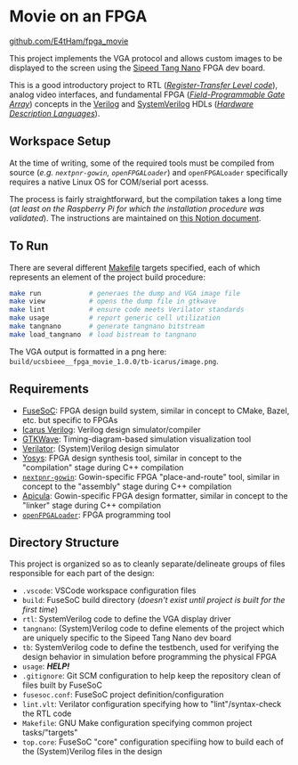 
# Movie on an FPGA

[github.com/E4tHam/fpga_movie](https://github.com/E4tHam/fpga_movie)

This project implements the VGA protocol and allows custom images to be displayed to the screen using the [Sipeed Tang Nano](https://tangnano.sipeed.com/en) FPGA dev board.

This is a good introductory project to RTL (*[Register-Transfer Level code](https://vhdlwhiz.com/terminology/register-transfer-level)*), analog video interfaces, and fundamental FPGA (*[Field-Programmable Gate Array](https://www.digikey.com/en/blog/fpgas-101-a-beginners-guide)*) concepts in the [Verilog](http://en.wikipedia.org/wiki/Verilog) and [SystemVerilog](http://en.wikipedia.org/wiki/SystemVerilog) HDLs (*[Hardware Description Languages](http://en.wikipedia.org/wiki/Hardware_description_language)*).

## Workspace Setup

At the time of writing, some of the required tools must be compiled from source (*e.g. `nextpnr-gowin`, `openFPGALoader`*) and `openFPGALoader` specifically requires a native Linux OS for COM/serial port acesss.

The process is fairly straightforward, but the compilation takes a long time (*at least on the Raspberry Pi for which the installation procedure was validated*). The instructions are maintained on [this Notion document](https://gamy-hamburger-7fe.notion.site/FuseSoC-Gowin-Toolchain-Installation-30af2f32f31745eeb0b53ba20aac22d2).

## To Run

There are several different [Makefile](https://www.gnu.org/software/make) targets specified, each of which represents an element of the project build procedure:

```bash
make run            # generaes the dump and VGA image file
make view           # opens the dump file in gtkwave
make lint           # ensure code meets Verilator standards
make usage          # report generic cell utilization
make tangnano       # generate tangnano bitstream
make load_tangnano  # load bistream to tangnano
```

The VGA output is formatted in a png here: `build/ucsbieee__fpga_movie_1.0.0/tb-icarus/image.png`.

## Requirements

* [FuseSoC](https://fusesoc.readthedocs.io): FPGA design build system, similar in concept to CMake, Bazel, etc. but specific to FPGAs
* [Icarus Verilog](http://iverilog.icarus.com): Verilog design simulator/compiler
* [GTKWave](http://gtkwave.sourceforge.net): Timing-diagram-based simulation visualization tool
* [Verilator](https://www.veripool.org/verilator): (System)Verilog design simulator
* [Yosys](https://yosyshq.net/yosys): FPGA design synthesis tool, similar in concept to the "compilation" stage during C++ compilation
* [`nextpnr-gowin`](https://github.com/YosysHQ/nextpnr#nextpnr-gowin): Gowin-specific FPGA "place-and-route" tool, similar in concept to the "assembly" stage during C++ compilation
* [Apicula](https://github.com/YosysHQ/apicula): Gowin-specific FPGA design formatter, similar in concept to the "linker" stage during C++ compilation
* [`openFPGALoader`](https://github.com/trabucayre/openFPGALoader): FPGA programming tool

## Directory Structure

This project is organized so as to cleanly separate/delineate groups of files responsible for each part of the design:

- `.vscode`: VSCode workspace configuration files
- `build`: FuseSoC build directory (*doesn't exist until project is built for the first time*)
- `rtl`: SystemVerilog code to define the VGA display driver
- `tangnano`: (System)Verilog code to define elements of the project which are uniquely specific to the Sipeed Tang Nano dev board
- `tb`: SystemVerilog code to define the testbench, used for verifying the design behavior in simulation before programming the physical FPGA
- `usage`: ***HELP!***
- `.gitignore`: Git SCM configuration to help keep the repository clean of files built by FuseSoC
- `fusesoc.conf`: FuseSoC project definition/configuration
- `lint.vlt`: Verilator configuration specifying how to "lint"/syntax-check the RTL code
- `Makefile`: GNU Make configuration specifying common project tasks/"targets"
- `top.core`: FuseSoC "core" configuration specifiing how to build each of the (System)Verilog files in the design
